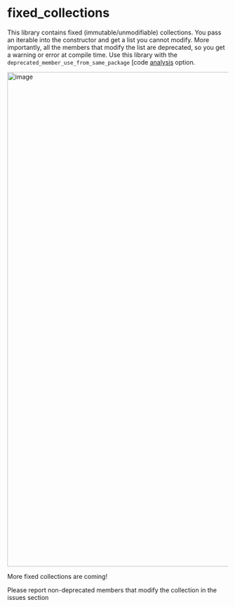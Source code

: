 # fixed_collections

This library contains fixed (immutable/unmodifiable) collections. You pass an iterable into the constructor and get a list you cannot modify. More importantly, all the members that modify the list are deprecated, so you get a warning or error at compile time. Use this library with the `deprecated_member_use_from_same_package` [code [analysis](https://dart.dev/guides/language/analysis-options) option.

<img width="1126" alt="image" src="https://user-images.githubusercontent.com/16697547/181145179-88637b46-39ab-4cdc-9cfe-64e4337ee088.png">

More fixed collections are coming!

Please report non-deprecated members that modify the collection in the issues section

